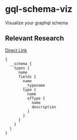 # gql-schema-viz
Visualize your graphql schema


## Relevant Research

[Direct Link](https://graphql.org/swapi-graphql/?query=%7B%0A%20%20__schema%7B%0A%20%20%09types%20%7B%0A%20%20%20%20%20%20name%0A%20%20%20%20%09fields%20%7B%0A%20%20%20%20%20%20%20%20name%0A%20%20%20%20%20%20%20%20__typename%0A%20%20%20%20%20%20%20%20type%20%7B%0A%20%20%20%20%20%20%20%20%20%20name%0A%20%20%20%20%20%20%20%20%20%20ofType%20%7B%0A%20%20%20%20%20%20%20%20%20%20%20%20name%0A%20%20%20%20%20%20%20%20%20%20%20%20description%0A%20%20%20%20%20%20%20%20%20%20%7D%0A%20%20%20%20%20%20%20%20%7D%0A%20%20%20%20%20%20%7D%20%0A%20%20%20%20%7D%0A%20%20%7D%0A%7D>)

```
{
  __schema {
    types {
      name
      fields {
        name
        __typename
        type {
          name
          ofType {
            name
            description
          }
        }
      }
    }
  }
}
```
